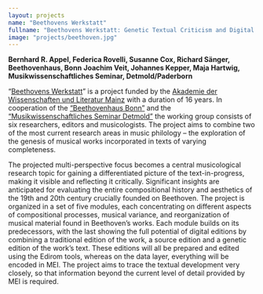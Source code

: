 ```yaml
---
layout: projects
name: "Beethovens Werkstatt"
fullname: "Beethovens Werkstatt: Genetic Textual Criticism and Digital Edition"
image: "projects/beethoven.jpg"
---
```

**Bernhard R. Appel, Federica Rovelli, Susanne Cox, Richard Sänger, Beethovenhaus, Bonn** 
**Joachim Veit, Johannes Kepper, Maja Hartwig, Musikwissenschaftliches Seminar, Detmold/Paderborn**

“[Beethovens Werkstatt](http://beethovens-werkstatt.de/)” is a project funded by the [Akademie der Wissenschaften und Literatur Mainz](http://www.adwmainz.de/startseite.html) with a duration of 16 years. In cooperation of the [“Beethovenhaus Bonn”](http://www.beethoven-haus-bonn.de/sixcms/detail.php?template=portal_de) and the [“Musikwissenschaftliches Seminar Detmold”](http://www.muwi-detmold-paderborn.de) the working group consists of six researchers, editors and musicologists. The project aims to combine two of the most current research areas in music philology – the exploration of the genesis of musical works incorporated in texts of varying completeness.

The projected multi-perspective focus becomes a central musicological research topic for gaining a differentiated picture of the text-in-progress, making it visible and reflecting it critically. Significant insights are anticipated for evaluating the entire compositional history and aesthetics of the 19th and 20th century crucially founded on Beethoven. The project is organized in a set of five modules, each concentrating on different aspects of compositional processes, musical variance, and reorganization of musical material found in Beethoven’s works. Each module builds on its predecessors, with the last showing the full potential of digital editions by combining a traditional edition of the work, a source edition and a genetic edition of the work’s text. These editions will all be prepared and edited using the Edirom tools, whereas on the data layer, everything will be encoded in MEI. The project aims to trace the textual development very closely, so that information beyond the current level of detail provided by MEI is required.

